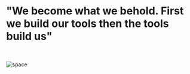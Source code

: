 # "We become what we behold. First we build our tools then the tools build us"


<br/>


![space](https://user-images.githubusercontent.com/78451795/141664308-0b17dcaa-8dbe-4603-839d-a50921cf33d9.png)


